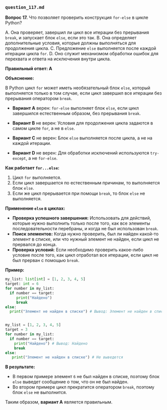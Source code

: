 ### `question_117.md`

**Вопрос 17.** Что позволяет проверить конструкция `for-else` в цикле Python?

A. Она проверяет, завершил ли цикл все итерации без прерывания `break`, и запускает блок `else`, если это так.
B. Она определяет дополнительные условия, которые должны выполняться для продолжения цикла.
C. Предложение `else` выполняется после каждой итерации цикла `for`.
D. Оно служит механизмом обработки ошибок для перехвата и ответа на исключения внутри цикла.

**Правильный ответ: A**

**Объяснение:**

В Python цикл `for` может иметь необязательный блок `else`, который выполняется только в том случае, если цикл завершил все итерации без прерывания оператором `break`.

*   **Вариант A** верен:  `for-else` выполняет блок `else`, если цикл завершился естественным образом, без прерывания `break`.

*   **Вариант B** не верен: Условия для продолжения цикла задаются в самом цикле `for`, а не в `else`.
    
*   **Вариант C** не верен: Блок `else` выполняется после цикла, а не на каждой итерации.
    
*   **Вариант D** не верен:  Для обработки исключений используются `try-except`, а не `for-else`.

**Как работает `for...else`:**

1.  Цикл `for` выполняется.
2.  Если цикл завершается по естественным причинам, то выполняется блок `else`.
3. Если же цикл прерывается при помощи `break`, то блок `else` не выполняется.

**Применение `else` в циклах:**

*   **Проверка успешного завершения:** Использовать для действий, которые нужно выполнить только после того, как все элементы последовательности перебраны, и когда не был использован `break`.
*   **Поиск элементов:**  Когда нужно проверить, был ли найден какой-то элемент в списке, или что нужный элемент не найден, если цикл не прервался до конца.
*  **Проверка условий**: Если необходимо проверить какое-либо условие после того, как цикл отработал все итерации, если цикл не был прерван с помощью `break`.

**Пример:**

```python
my_list: list[int] = [1, 2, 3, 4, 5]
target: int = 6
for number in my_list:
  if number == target:
     print("Найдено")
     break
else:
  print("Элемент не найден в списке") # Вывод: Элемент не найден в списке


my_list = [1, 2, 3, 4, 5]
target = 3
for number in my_list:
  if number == target:
    print("Найдено") # Вывод: Найдено
    break
else:
   print("Элемент не найден в списке") # Не выведется
```

**В результате:**

*   В первом примере элемент `6` не был найден в списке, поэтому блок `else` выведет сообщение о том, что он не был найден.
*  Во втором примере цикл прекратится оператором `break`, поэтому блок `else` не выполнится.

Таким образом, **вариант A** является правильным.
